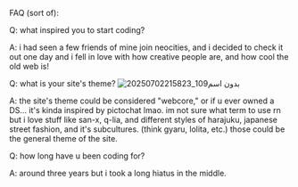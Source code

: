 FAQ (sort of):

Q: what inspired you to start coding?

A: i had seen a few friends of mine join neocities, and i decided to check it out one day and i fell in love with how creative people are, and how cool the old web is!

Q: what is your site's theme?
                           ![بدون اسم109_20250702215823](https://github.com/user-attachments/assets/2195b085-32cc-4a46-8906-09468fcbb2cb)


A: the site's theme could be considered "webcore," or if u ever owned a DS... it's kinda inspired by pictochat lmao. im not sure what term to use rn but i love stuff like san-x, q-lia, and different styles of harajuku, japanese street fashion, and it's subcultures. (think gyaru, lolita, etc.) those could be the general theme of the site.

Q: how long have u been coding for?

A: around three years but i took a long hiatus in the middle.         
